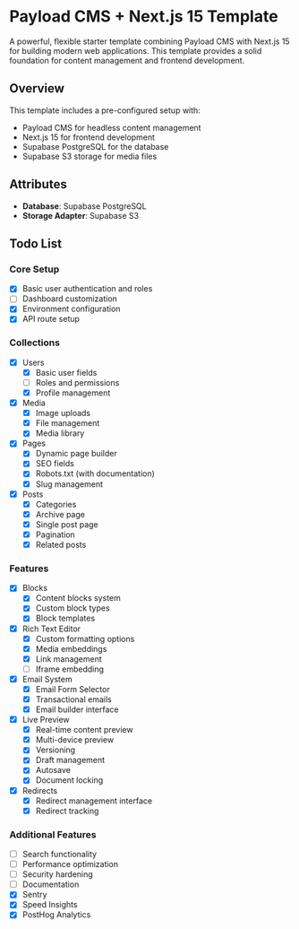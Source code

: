 # Payload CMS + Next.js 15 Template

A powerful, flexible starter template combining Payload CMS with Next.js 15 for building modern web applications. This template provides a solid foundation for content management and frontend development.

## Overview

This template includes a pre-configured setup with:
- Payload CMS for headless content management
- Next.js 15 for frontend development
- Supabase PostgreSQL for the database
- Supabase S3 storage for media files

## Attributes

- **Database**: Supabase PostgreSQL
- **Storage Adapter**: Supabase S3

## Todo List

### Core Setup
- [x] Basic user authentication and roles
- [ ] Dashboard customization
- [x] Environment configuration
- [x] API route setup

### Collections
- [x] Users
  - [x] Basic user fields
  - [ ] Roles and permissions
  - [x] Profile management
- [x] Media
  - [x] Image uploads
  - [x] File management
  - [x] Media library
- [x] Pages
  - [x] Dynamic page builder
  - [x] SEO fields
  - [x] Robots.txt (with documentation)
  - [x] Slug management
- [x] Posts
  - [x] Categories
  - [x] Archive page
  - [x] Single post page
  - [x] Pagination
  - [x] Related posts
### Features
- [x] Blocks
  - [x] Content blocks system
  - [x] Custom block types
  - [x] Block templates
- [x] Rich Text Editor
  - [x] Custom formatting options
  - [x] Media embeddings
  - [x] Link management
  - [ ] Iframe embedding
- [x] Email System
  - [x] Email Form Selector
  - [x] Transactional emails
  - [x] Email builder interface
- [x] Live Preview
  - [x] Real-time content preview
  - [x] Multi-device preview
  - [x] Versioning
  - [x] Draft management
  - [x] Autosave
  - [x] Document locking
- [x] Redirects
  - [x] Redirect management interface
  - [x] Redirect tracking

### Additional Features
- [ ] Search functionality
- [ ] Performance optimization
- [ ] Security hardening
- [ ] Documentation
- [x] Sentry
- [x] Speed Insights
- [x] PostHog Analytics